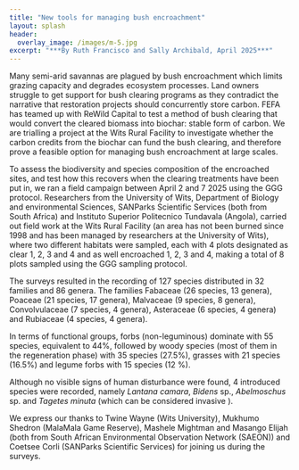 ```yaml
---
title: "New tools for managing bush encroachment"
layout: splash
header:
  overlay_image: /images/m-5.jpg
excerpt: "***By Ruth Francisco and Sally Archibald, April 2025***"
---
```



Many semi-arid savannas are plagued by bush encroachment which limits grazing capacity and degrades ecosystem processes. Land owners struggle to get support for bush clearing programs as they contradict the narrative that restoration projects should concurrently store carbon. FEFA has teamed up with ReWild Capital to test a method of bush clearing that would convert the cleared biomass into biochar: stable form of carbon. We are trialling a project at the Wits Rural Facility to investigate whether the carbon credits from the biochar can fund the bush clearing, and therefore prove a feasible option for managing bush encroachment at large scales. 

To assess the biodiversity and species composition of the encroached sites, and test how this recovers when the clearing treatments have been put in, we ran a field campaign between April 2 and 7 2025 using the GGG protocol. Researchers from the University of Wits, Department of Biology and environmental Sciences, SANParks Scientific Services (both from South Africa) and Instituto Superior Politecnico Tundavala (Angola), carried out field work at the Wits Rural Facility (an area has not been burned since 1998 and has been managed by researchers at the University of Wits), where two different habitats were sampled, each with 4 plots designated as clear 1, 2, 3 and 4 and as well encroached 1, 2, 3 and 4, making a total of 8 plots sampled using the GGG sampling protocol. 

The surveys resulted in the recording of 127 species distributed in 32 families and 86 genera. The families Fabaceae (26 species, 13 genera), Poaceae (21 species, 17 genera), Malvaceae (9 species, 8 genera), Convolvulaceae (7 species, 4 genera), Asteraceae (6 species, 4 genera) and Rubiaceae (4 species, 4 genera).

In terms of functional groups, forbs (non-leguminous) dominate with 55 species, equivalent to 44%, followed by woody species (most of them in the regeneration phase) with 35 species (27.5%), grasses with 21 species (16.5%) and legume forbs with 15 species (12 %). 

Although no visible signs of human disturbance were found, 4 introduced species were recorded, namely *Lantana camara*, *Bidens* sp., *Abelmoschus* sp. and *Tagetes minuta* (which can be considered invasive ).

We express our thanks to Twine Wayne (Wits University), Mukhumo Shedron (MalaMala Game Reserve), Mashele Mightman and Masango Elijah (both from South African Environmental Observation Network (SAEON)) and Coetsee Corli (SANParks Scientific Services) for joining us during the surveys.
